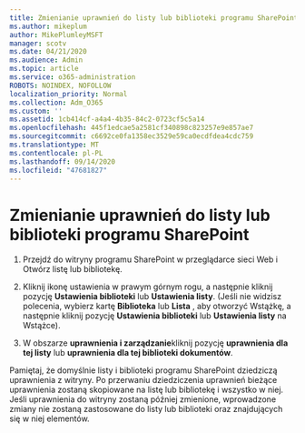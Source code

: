 ```yaml
---
title: Zmienianie uprawnień do listy lub biblioteki programu SharePoint
ms.author: mikeplum
author: MikePlumleyMSFT
manager: scotv
ms.date: 04/21/2020
ms.audience: Admin
ms.topic: article
ms.service: o365-administration
ROBOTS: NOINDEX, NOFOLLOW
localization_priority: Normal
ms.collection: Adm_O365
ms.custom: ''
ms.assetid: 1cb414cf-a4a4-4b35-84c2-0723cf5c5a14
ms.openlocfilehash: 445f1edcae5a2581cf340898c823257e9e857ae7
ms.sourcegitcommit: c6692ce0fa1358ec3529e59ca0ecdfdea4cdc759
ms.translationtype: MT
ms.contentlocale: pl-PL
ms.lasthandoff: 09/14/2020
ms.locfileid: "47681827"
---
```

# <a name="change-permissions-for-a-sharepoint-list-or-library"></a>Zmienianie uprawnień do listy lub biblioteki programu SharePoint

1. Przejdź do witryny programu SharePoint w przeglądarce sieci Web i Otwórz listę lub bibliotekę.
    
2. Kliknij ikonę ustawienia w prawym górnym rogu, a następnie kliknij pozycję **Ustawienia biblioteki** lub **Ustawienia listy**. (Jeśli nie widzisz polecenia, wybierz kartę **Biblioteka** lub **Lista** , aby otworzyć Wstążkę, a następnie kliknij pozycję **Ustawienia biblioteki** lub **Ustawienia listy** na Wstążce). 
    
3. W obszarze **uprawnienia i zarządzanie**kliknij pozycję **uprawnienia dla tej listy** lub **uprawnienia dla tej biblioteki dokumentów**.
    
Pamiętaj, że domyślnie listy i biblioteki programu SharePoint dziedziczą uprawnienia z witryny. Po przerwaniu dziedziczenia uprawnień bieżące uprawnienia zostaną skopiowane na listę lub bibliotekę i wszystko w niej. Jeśli uprawnienia do witryny zostaną później zmienione, wprowadzone zmiany nie zostaną zastosowane do listy lub biblioteki oraz znajdujących się w niej elementów.
  

